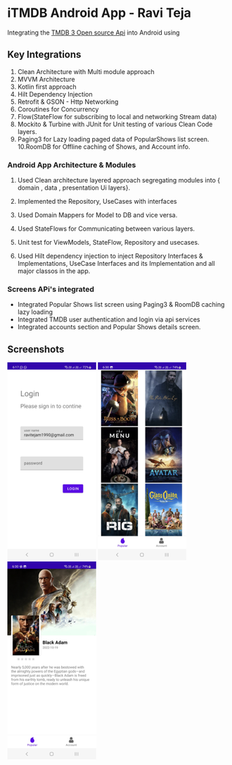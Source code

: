 iTMDB Android App  - Ravi Teja
=============================

Integrating the [TMDB 3 Open source Api](https://developers.themoviedb.org/3) into Android using

## Key Integrations
1. Clean Architecture with Multi module approach
2. MVVM Architecture
3. Kotlin first approach
4. Hilt Dependency Injection
5. Retrofit & GSON - Http Networking
6. Coroutines for Concurrency
7. Flow(StateFlow for subscribing to local and networking Stream data)
8. Mockito & Turbine with JUnit for Unit testing of various Clean Code layers.
9. Paging3 for Lazy loading paged data of PopularShows list screen.
10.RoomDB for Offline caching of Shows, and Account info. 
   


### Android App Architecture & Modules 

1. Used Clean architecture layered approach segregating modules into 
  { domain  , data , presentation Ui layers}.

2. Implemented the Repository, UseCases with interfaces

3. Used Domain Mappers for Model to DB and vice versa.

4. Used StateFlows for Communicating between various layers.

5. Unit test for ViewModels, StateFlow, Repository and usecases.
6. Used Hilt dependency injection to inject Repository Interfaces & Implementations, UseCase Interfaces and its Implementation and all major classos in the app.



###  Screens  APi's integrated

 * Integrated Popular Shows list screen using Paging3  & RoomDB caching lazy loading
 * Integrated  TMDB user authentication and login via api services
 * Integrated accounts section and Popular Shows details screen.
 

## Screenshots

<img src="/screenshots-ui/Step1.jpg " width=40% height=40%>
<img src="/screenshots-ui/Step2.jpg " width=40% height=40%>
<img src="/screenshots-ui/Step3.jpg " width=40% height=40%>


 
 

